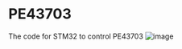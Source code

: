 # PE43703
The code for STM32 to control PE43703
![image](https://github.com/llvdou/dotvim/raw/master/screenshots/vim-screenshot.jpg)
